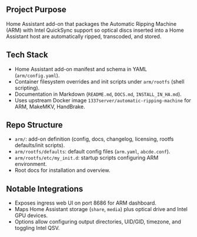 ## Project Purpose
Home Assistant add-on that packages the Automatic Ripping Machine (ARM) with Intel QuickSync support so optical discs inserted into a Home Assistant host are automatically ripped, transcoded, and stored.

## Tech Stack
- Home Assistant add-on manifest and schema in YAML (`arm/config.yaml`).
- Container filesystem overrides and init scripts under `arm/rootfs` (shell scripting).
- Documentation in Markdown (`README.md`, `DOCS.md`, `INSTALL_IN_HA.md`).
- Uses upstream Docker image `1337server/automatic-ripping-machine` for ARM, MakeMKV, HandBrake.

## Repo Structure
- `arm/`: add-on definition (config, docs, changelog, licensing, rootfs defaults/init scripts).
- `arm/rootfs/defaults`: default config files (`arm.yaml`, `abcde.conf`).
- `arm/rootfs/etc/my_init.d`: startup scripts configuring ARM environment.
- Root docs for installation and overview.

## Notable Integrations
- Exposes ingress web UI on port 8686 for ARM dashboard.
- Maps Home Assistant storage (`share`, `media`) plus optical drive and Intel GPU devices.
- Options allow configuring output directories, UID/GID, timezone, and toggling Intel QSV.